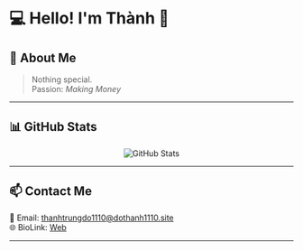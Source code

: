 # 💻 Hello! I'm Thành 👋

## 🚀 About Me
> Nothing special. <br>
> Passion: *Making Money*

---

## 📊 GitHub Stats
<p align="center">
  <img src="https://github-readme-stats.vercel.app/api?username=thanhdo1110&show_icons=true&theme=radical" alt="GitHub Stats" />
  <!-- 
  <img src="https://github-readme-streak-stats.herokuapp.com/?user=dothanh1110&theme=radical" alt="GitHub Streak" />
  -->
</p>

---

## 📫 Contact Me
📧 Email: thanhtrungdo1110@dothanh1110.site <br>
🌐 BioLink: [Web](https://bio.ctdotech.tech/dothanh1110)

---



